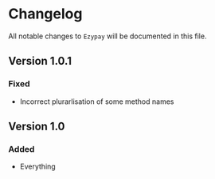 # Changelog

All notable changes to `Ezypay` will be documented in this file.

## Version 1.0.1

### Fixed
- Incorrect plurarlisation of some method names

## Version 1.0

### Added
- Everything
